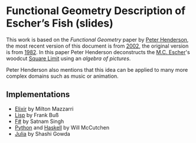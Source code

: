 # Functional Geometry Description of Escher’s Fish (slides)

This work is based on the *Functional Geometry* paper by [Peter Henderson][ph],
the most recent version of this document is from [2002][funcgeo2], the original
version is from [1982][funcgeo]. In this paper Peter Henderson deconstructs
the [M.C. Escher][m-c-escher]'s woodcut [Square Limit][square-limit] using
an *algebra of pictures*.

Peter Henderson also mentions that this idea can be applied to many more complex
domains such as music or animation.

## Implementations

* [Elixir][elixir] by Milton Mazzarri
* [Lisp][lisp] by Frank Buß
* [F#][fsharp] by Satnam Singh
* [Python][python] and [Haskell][haskell] by Will McCutchen
* [Julia][julia] by Shashi Gowda

[elixir]: https://github.com/milmazz/func_geo
[ph]: http://users.ecs.soton.ac.uk/ph/
[funcgeo]: http://users.ecs.soton.ac.uk/ph/funcgeo.pdf
[funcgeo2]: http://users.ecs.soton.ac.uk/ph/papers/funcgeo2.pdf
[m-c-escher]: http://www.wikiart.org/en/m-c-escher
[square-limit]: http://www.wikiart.org/en/m-c-escher/square-limit
[lisp]: http://www.frank-buss.de/lisp/functional.html
[python]: https://github.com/mccutchen/funcgeo/blob/master/funcgeo.py
[haskell]: https://github.com/mccutchen/funcgeo/blob/master/funcgeo.hs
[julia]: https://shashi.github.io/ijulia-notebooks/funcgeo/
[fsharp]: https://blogs.msdn.microsoft.com/satnam_singh/2010/01/05/an-f-functional-geometry-description-of-eschers-fish/
